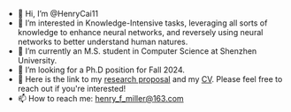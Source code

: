 - 👋 Hi, I’m @HenryCai11
- 👀 I’m interested in Knowledge-Intensive tasks, leveraging all sorts of knowledge to enhance neural networks, and reversely using neural networks to better understand human natures.
- 🌱 I’m currently an M.S. student in Computer Science at Shenzhen University.
- 💞️ I’m looking for a Ph.D position for Fall 2024.
- 📖 Here is the link to my [research proposal](https://github.com/HenryCai11/HenryCai11/blob/main/Language_Models_as_Knowledgeable_Agents__A_Research_Proposal.pdf) and my [CV](./CV_CM.pdf). Please feel free to reach out if you're interested!
- 📫 How to reach me: henry_f_miller@163.com

<!---
HenryCai11/HenryCai11 is a ✨ special ✨ repository because its `README.md` (this file) appears on your GitHub profile.
You can click the Preview link to take a look at your changes.
--->
